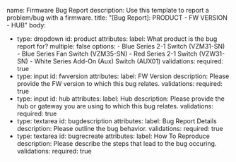 name: Firmware Bug Report
description: Use this template to report a problem/bug with a firmware.
title: "[Bug Report]: PRODUCT - FW VERSION - HUB"
body:
  - type: dropdown
    id: product
    attributes:
      label: What product is the bug report for?
      multiple: false
      options:
        - Blue Series 2-1 Switch (VZM31-SN)
        - Blue Series Fan Switch (VZM35-SN)
        - Red Series 2-1 Switch (VZW31-SN)
        - White Series Add-On (Aux) Switch (AUX01)
    validations:
      required: true
  - type: input
    id: fwversion
    attributes:
      label: FW Version
      description: Please provide the FW version to which this bug relates.
    validations:
      required: true
  - type: input
    id: hub
    attributes:
      label: Hub
      description: Please provide the hub or gateway you are using to which this bug relates.
    validations:
      required: true
  - type: textarea
    id: bugdescription
    attributes:
      label: Bug Report Details
      description: Please outline the bug behavior.
    validations:
      required: true
  - type: textarea
    id: bugrecreate
    attributes:
      label: How To Reproduce
      description: Please describe the steps that lead to the bug occuring.
    validations:
      required: true
